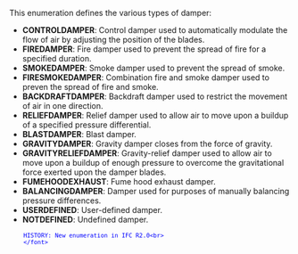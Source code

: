 ﻿This enumeration defines the various types of damper:

* **CONTROLDAMPER**: Control damper used to automatically modulate the flow of air by adjusting the position of the blades.
* **FIREDAMPER**: Fire damper used to prevent the spread of fire for a specified duration.
* **SMOKEDAMPER**: Smoke damper used to prevent the spread of smoke.
* **FIRESMOKEDAMPER**: Combination fire and smoke damper used to preven the spread of fire and smoke.
* **BACKDRAFTDAMPER**: Backdraft damper used to restrict the movement of air in one direction.
* **RELIEFDAMPER**: Relief damper used to allow air to move upon a buildup of a specified pressure differential.
* **BLASTDAMPER**: Blast damper.
* **GRAVITYDAMPER**: Gravity damper closes from the force of gravity.
* **GRAVITYRELIEFDAMPER**: Gravity-relief damper used to allow air to move upon a buildup of enough pressure to overcome the gravitational force exerted upon the damper blades.
* **FUMEHOODEXHAUST**: Fume hood exhaust damper.
* **BALANCINGDAMPER**: Damper used for purposes of manually balancing pressure differences.
* **USERDEFINED**: User-defined damper.
* **NOTDEFINED**: Undefined damper.

> <font color="#0000ff" size="-1">
    	HISTORY: New enumeration in IFC R2.0<br>
    	</font>
